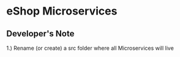 # eShop Microservices

## Developer's Note

1.) Rename (or create) a src folder where all Microservices will live